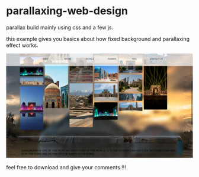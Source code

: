 # parallaxing-web-design


parallax build mainly using css and a few js.

this example gives you basics about how fixed background and parallaxing effect works.

![Screenshot](pages.png)

feel free to download and give your comments.!!!
